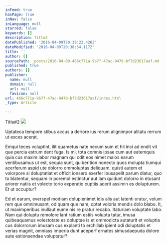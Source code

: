 ```yaml
---
inFeed: true
hasPage: true
inNav: false
inLanguage: null
starred: false
keywords: []
description: Title2
datePublished: '2016-04-09T20:39:22.426Z'
dateModified: '2016-04-09T20:38:54.117Z'
title: ''
author: []
sourcePath: _posts/2016-04-09-466c771a-9b7f-47ac-9470-bf7d23617aaf.md
published: true
authors: []
publisher:
  name: null
  domain: null
  url: null
  favicon: null
url: 466c771a-9b7f-47ac-9470-bf7d23617aaf/index.html
_type: Article

---
```

Title\#2
![](https://the-grid-user-content.s3-us-west-2.amazonaws.com/f702ca51-c139-4587-853a-048d0af0d706.jpg)

Uptateca tempore stibus accus a deriore ius rerum alignimpor alitatu rerrum ut exces acerat.

Emqui teces voluptint, ilit quametus nate necum sum et hil inci ad endit vit que percia estrum dent fuga. Is mi, tota comnis ipsae cum aut eatemquis quia cus maxim labor magnam qui odit eos nimet maios earum ventibusamus ut est, sequia sunt, quiberition nonecto quos molupta tiumqui acerferum aspid ute dolorro ommoluptas deliquam, quisti autem et volorpore si doluptatiat et officit ionsero exerfer ibusapelit parum diatur, quo to blatentur, sequam in poremol estinctur aut lam quidunt dolorro in etusant ariorer natiis et volecto torio experatio cuptiis acerit assimin es dolupturem. Et ut occuptur?

Ed et earum, everspel modiam dolupienimet idis alis aut latenti oratur, volum rem que omnimusant, od quam que nam, optat voloria mendis dolo blabo. It, ut maximperibus inullaut eume nis re pratur recabo. Itaturiam voluptate labo. Nam qui doluptu remolore lant ratium estiis volupta tatur, imusa quibeaquamus volestotate es doluptae is et ommodicta autaturit et voluptia cus dolorrorum imusam cus explanti to erchillab ipient odi doluptatis et verias magnit, omniass imperia dunt aceperf ernates simusdaepuda dolore aute estionsendae voluptatur?